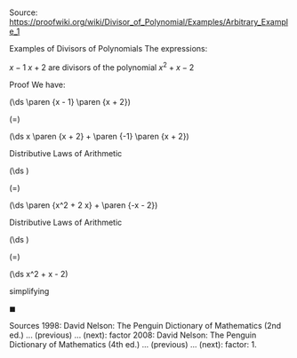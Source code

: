 # 

Source: https://proofwiki.org/wiki/Divisor_of_Polynomial/Examples/Arbitrary_Example_1

Examples of Divisors of Polynomials
The expressions:

$x - 1$
$x + 2$
are divisors of the polynomial $x^2 + x - 2$


Proof
We have:














\(\ds \paren {x - 1} \paren {x + 2}\)

\(=\)







\(\ds x \paren {x + 2} + \paren {-1} \paren {x + 2}\)





Distributive Laws of Arithmetic














\(\ds \)

\(=\)







\(\ds \paren {x^2 + 2 x} + \paren {-x - 2}\)





Distributive Laws of Arithmetic














\(\ds \)

\(=\)







\(\ds x^2 + x - 2\)





simplifying



$\blacksquare$


Sources
1998: David Nelson: The Penguin Dictionary of Mathematics (2nd ed.) ... (previous) ... (next): factor
2008: David Nelson: The Penguin Dictionary of Mathematics (4th ed.) ... (previous) ... (next): factor: 1.




